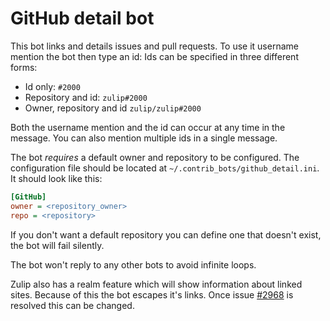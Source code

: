 # GitHub detail bot
This bot links and details issues and pull requests.
To use it username mention the bot then type an id:
Ids can be specified in three different forms:
- Id only: `#2000`
- Repository and id: `zulip#2000`
- Owner, repository and id `zulip/zulip#2000`

Both the username mention and the id can occur at any time in the message. You
can also mention multiple ids in a single message.

The bot *requires* a default owner and repository to be configured.
The configuration file should be located at `~/.contrib_bots/github_detail.ini`.
It should look like this:
```ini
[GitHub]
owner = <repository_owner>
repo = <repository>
```
If you don't want a default repository you can define one that doesn't exist, the bot
will fail silently.

The bot won't reply to any other bots to avoid infinite loops.

Zulip also has a realm feature which will show information about linked sites.
Because of this the bot escapes it's links. Once issue
[#2968](https://github.com/zulip/zulip/issues/2968) is resolved this can be
changed.
